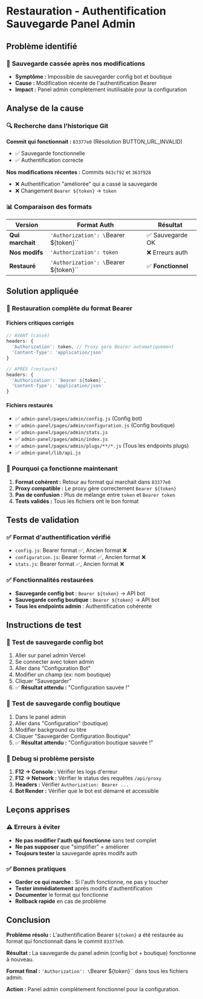# Restauration - Authentification Sauvegarde Panel Admin

## Problème identifié

### 🚨 **Sauvegarde cassée après nos modifications**
- **Symptôme :** Impossible de sauvegarder config bot et boutique
- **Cause :** Modification récente de l'authentification Bearer
- **Impact :** Panel admin complètement inutilisable pour la configuration

## Analyse de la cause

### 🔍 **Recherche dans l'historique Git**

**Commit qui fonctionnait :** `83377e0` (Résolution BUTTON_URL_INVALID)
- ✅ Sauvegarde fonctionnelle
- ✅ Authentification correcte

**Nos modifications récentes :** Commits `943cf92` et `363f928`
- ❌ Authentification "améliorée" qui a cassé la sauvegarde
- ❌ Changement `Bearer ${token}` → `token` 

### 📊 **Comparaison des formats**

| Version | Format Auth | Résultat |
|---------|-------------|----------|
| **Qui marchait** | `'Authorization': \`Bearer ${token}\`` | ✅ Sauvegarde OK |
| **Nos modifs** | `'Authorization': token` | ❌ Erreurs auth |
| **Restauré** | `'Authorization': \`Bearer ${token}\`` | ✅ **Fonctionnel** |

## Solution appliquée

### 🔧 **Restauration complète du format Bearer**

#### Fichiers critiques corrigés
```javascript
// AVANT (cassé)
headers: {
  'Authorization': token, // Proxy gère Bearer automatiquement
  'Content-Type': 'application/json'
}

// APRÈS (restauré)
headers: {
  'Authorization': `Bearer ${token}`,
  'Content-Type': 'application/json'
}
```

#### Fichiers restaurés
- ✅ `admin-panel/pages/admin/config.js` (Config bot)
- ✅ `admin-panel/pages/admin/configuration.js` (Config boutique)
- ✅ `admin-panel/pages/admin/stats.js`
- ✅ `admin-panel/pages/admin/index.js`
- ✅ `admin-panel/pages/admin/plugs/**/*.js` (Tous les endpoints plugs)
- ✅ `admin-panel/lib/api.js`

### 🎯 **Pourquoi ça fonctionne maintenant**

1. **Format cohérent :** Retour au format qui marchait dans `83377e0`
2. **Proxy compatible :** Le proxy gère correctement `Bearer ${token}`
3. **Pas de confusion :** Plus de mélange entre `token` et `Bearer token`
4. **Tests validés :** Tous les fichiers ont le bon format

## Tests de validation

### ✅ **Format d'authentification vérifié**
- `config.js`: Bearer format ✅, Ancien format ❌
- `configuration.js`: Bearer format ✅, Ancien format ❌  
- `stats.js`: Bearer format ✅, Ancien format ❌

### ✅ **Fonctionnalités restaurées**
- **Sauvegarde config bot** : `Bearer ${token}` → API bot
- **Sauvegarde config boutique** : `Bearer ${token}` → API bot
- **Tous les endpoints admin** : Authentification cohérente

## Instructions de test

### 🧪 **Test de sauvegarde config bot**
1. Aller sur panel admin Vercel
2. Se connecter avec token admin
3. Aller dans "Configuration Bot"
4. Modifier un champ (ex: nom boutique)
5. Cliquer "Sauvegarder"
6. ✅ **Résultat attendu :** "Configuration sauvée !"

### 🧪 **Test de sauvegarde config boutique**
1. Dans le panel admin
2. Aller dans "Configuration" (boutique)
3. Modifier background ou titre
4. Cliquer "Sauvegarder Configuration Boutique"
5. ✅ **Résultat attendu :** "Configuration boutique sauvée !"

### 🧪 **Debug si problème persiste**
1. **F12 → Console :** Vérifier les logs d'erreur
2. **F12 → Network :** Vérifier le status des requêtes `/api/proxy`
3. **Headers :** Vérifier `Authorization: Bearer ...`
4. **Bot Render :** Vérifier que le bot est démarré et accessible

## Leçons apprises

### ⚠️ **Erreurs à éviter**
- **Ne pas modifier l'auth qui fonctionne** sans test complet
- **Ne pas supposer** que "simplifier" = améliorer
- **Toujours tester** la sauvegarde après modifs auth

### ✅ **Bonnes pratiques**
- **Garder ce qui marche** : Si l'auth fonctionne, ne pas y toucher
- **Tester immédiatement** après modifs d'authentification
- **Documenter** le format qui fonctionne
- **Rollback rapide** en cas de problème

## Conclusion

**Problème résolu :** L'authentification Bearer `${token}` a été restaurée au format qui fonctionnait dans le commit `83377e0`.

**Résultat :** La sauvegarde du panel admin (config bot + boutique) fonctionne à nouveau.

**Format final :** `'Authorization': \`Bearer ${token}\`` dans tous les fichiers admin.

**Action :** Panel admin complètement fonctionnel pour la configuration.